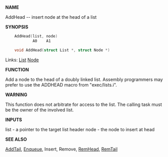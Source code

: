 
**NAME**

AddHead -- insert node at the head of a list

**SYNOPSIS**

```c
    AddHead(list, node)
            A0    A1

    void AddHead(struct List *, struct Node *)

```
Links: [List](_OOWD) [Node](_OOYQ) 

**FUNCTION**

Add a node to the head of a doubly linked list. Assembly
programmers may prefer to use the ADDHEAD macro from
&#034;exec/lists.i&#034;.

**WARNING**

This function does not arbitrate for access to the list.  The
calling task must be the owner of the involved list.

**INPUTS**

list - a pointer to the target list header
node - the node to insert at head

**SEE ALSO**

[AddTail](AddTail), [Enqueue](Enqueue), Insert, Remove, [RemHead](RemHead), [RemTail](RemTail)
